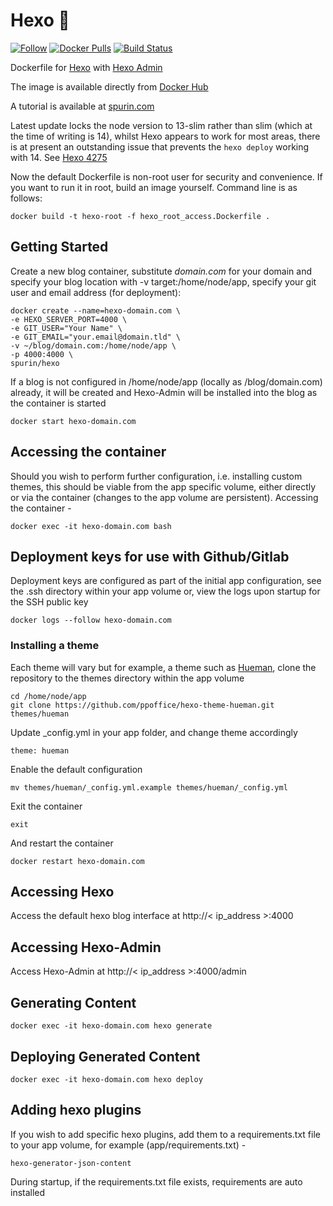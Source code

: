 Hexo 🐋
============

[![Follow](https://shields.io/twitter/follow/jamesspurin?label=Follow)](https://twitter.com/jamesspurin)
[![Docker Pulls](https://img.shields.io/docker/pulls/spurin/hexo.svg)](https://hub.docker.com/r/spurin/hexo/)
[![Build Status](https://img.shields.io/docker/cloud/build/spurin/hexo.svg)](https://hub.docker.com/r/spurin/hexo/)

Dockerfile for [Hexo](https://hexo.io/) with [Hexo Admin](https://github.com/jaredly/hexo-admin)

The image is available directly from [Docker Hub](https://hub.docker.com/r/spurin/hexo/)

A tutorial is available at [spurin.com](https://spurin.com/2020/01/04/Creating-a-Blog-Website-with-Docker-Hexo-Github-Free-Hosting-and-HTTPS/)

Latest update locks the node version to 13-slim rather than slim (which at the time of writing is 14), whilst Hexo appears to work for most areas, there is at present an outstanding issue that prevents the `hexo deploy` working with 14.  See [Hexo 4275]( https://github.com/hexojs/hexo/issues/4275)

Now the default Dockerfile is non-root user for security and convenience. If you want to run it in root, build an image yourself.
Command line is as follows:
```
docker build -t hexo-root -f hexo_root_access.Dockerfile .
```

## Getting Started

Create a new blog container, substitute *domain.com* for your domain and specify your blog location with -v target:/home/node/app, specify your git user and email address (for deployment):

```
docker create --name=hexo-domain.com \
-e HEXO_SERVER_PORT=4000 \
-e GIT_USER="Your Name" \
-e GIT_EMAIL="your.email@domain.tld" \
-v ~/blog/domain.com:/home/node/app \
-p 4000:4000 \
spurin/hexo
```

If a blog is not configured in /home/node/app (locally as /blog/domain.com) already, it will be created and Hexo-Admin will be installed into the blog as the container is started

```
docker start hexo-domain.com
```

## Accessing the container

Should you wish to perform further configuration, i.e. installing custom themes, this should be viable from the app specific volume, either directly or via the container (changes to the app volume are persistent).  Accessing the container -

```
docker exec -it hexo-domain.com bash
```

## Deployment keys for use with Github/Gitlab

Deployment keys are configured as part of the initial app configuration, see the .ssh directory within your app volume or, view the logs upon startup for the SSH public key

```
docker logs --follow hexo-domain.com
```

### Installing a theme

Each theme will vary but for example, a theme such as [Hueman](https://github.com/ppoffice/hexo-theme-hueman), clone the repository to the themes directory within the app volume

```
cd /home/node/app
git clone https://github.com/ppoffice/hexo-theme-hueman.git themes/hueman
```

Update _config.yml in your app folder, and change theme accordingly

```
theme: hueman
```

Enable the default configuration

```
mv themes/hueman/_config.yml.example themes/hueman/_config.yml
```

Exit the container

```
exit
```

And restart the container

```
docker restart hexo-domain.com
```

## Accessing Hexo

Access the default hexo blog interface at http://< ip_address >:4000

## Accessing Hexo-Admin

Access Hexo-Admin at http://< ip_address >:4000/admin

## Generating Content

```
docker exec -it hexo-domain.com hexo generate
```

## Deploying Generated Content

```
docker exec -it hexo-domain.com hexo deploy
```

## Adding hexo plugins

If you wish to add specific hexo plugins, add them to a requirements.txt file to your app volume, for example (app/requirements.txt) -

```
hexo-generator-json-content
```

During startup, if the requirements.txt file exists, requirements are auto installed
